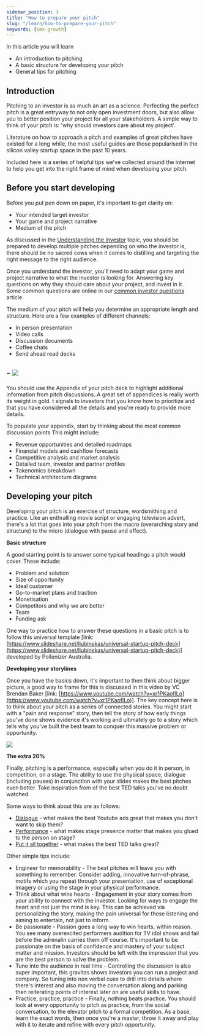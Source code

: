```yaml
---
sidebar_position: 3
title: "How to prepare your pitch"
slug: "/learn/how-to-prepare-your-pitch"
keywords: [imx-growth]
---
```


In this article you will learn

- An introduction to pitching
- A basic structure for developing your pitch
- General tips for pitching

## Introduction

Pitching to an investor is as much an art as a science. Perfecting the perfect pitch is a great entryway to not only open investment doors, but also allow you to better position your project for all your stakeholders. A simple way to think of your pitch is: 'why should investors care about my project'.

Literature on how to approach a pitch and examples of great pitches have existed for a long while, the most useful guides are those popularised in the silicon valley startup space in the past 10 years.

Included here is a series of helpful tips we've collected around the internet to help you get into the right frame of mind when developing your pitch.

## Before you start developing

Before you put pen down on paper, it's important to get clarity on:

- Your intended target investor
- Your game and project narrative
- Medium of the pitch

As discussed in the [Understanding the Investor](https://docs.google.com/document/d/1mHQ14sunyDXlMKtrpvSwmFZrK9nNdh5zsB_1w10Tujs/edit#) topic, you should be prepared to develop multiple pitches depending on who the investor is, there should be no sacred cows when it comes to distilling and targeting the right message to the right audience.

Once you understand the investor, you'll need to adapt your game and project narrative to what the investor is looking for. Answering key questions on why they should care about your project, and invest in it. Some common questions are online in our [common investor questions](https://docs.google.com/document/d/16UuXdEN18yl4RDbvUcPL7M9wZRDYXUcW39xbu5-Vnw0/edit) article.

The medium of your pitch will help you determine an appropriate length and structure. Here are a few examples of different channels:

- In person presentation
- Video calls
- Discussion documents
- Coffee chats
- Send ahead read decks

## - **![](https://lh3.googleusercontent.com/bzo5EZZZhGWMcZylOX-3Ho4uVLAZuDmfYB1oiliZXdHK8HmHXKIlq0sbtjVsnNr1opIiYiJVC2jtr7UJhlpPpuoxYT9vVfPU8XcZvP7DGOgYyWBEOIYfTZUVgPkzq6n8pV5UPjDqPH8i0f8UJaC0eiWQxDfaR7V56WZWViE-ZoMYwSJRJ8JEgv8Nj48vPw)**


You should use the Appendix of your pitch deck to highlight additional information from pitch discussions..A great set of appendices is really worth its weight in gold. t signals to investors that you know how to prioritize and that you have considered all the details and you're ready to provide more details.

To populate your appendix, start by thinking about the most common discussion points This might include:

- Revenue opportunities and detailed roadmaps
- Financial models and cashflow forecasts
- Competitive analysis and market analysis
- Detailed team, investor and partner profiles
- Tokenomics breakdown
- Technical architecture diagrams

## Developing your pitch

Developing your pitch is an exercise of structure, wordsmithing and practice. Like an enthralling movie script or engaging television advert, there's a lot that goes into your pitch from the macro (overarching story and structure) to the micro (dialogue with pause and effect).

**Basic structure**

A good starting point is to answer some typical headings a pitch would cover. These include:

- Problem and solution
- Size of opportunity
- Ideal customer
- Go-to-market plans and traction
- Monetisation
- Competitors and why we are better
- Team
- Funding ask

One way to practice how to answer these questions in a basic pitch is to follow this universal template [link: [https://www.slideshare.net/liubinskas/universal-startup-pitch-deck](https://www.slideshare.net/liubinskas/universal-startup-pitch-deck)] developed by Pollenizer Australia.

**Developing your storylines**

Once you have the basics down, it's important to then think about bigger picture, a good way to frame for this is discussed in this video by VC Brendan Baker [link: [https://www.youtube.com/watch?v=xr1PKaoflLo](https://www.youtube.com/watch?v=xr1PKaoflLo)]. The key concept here is to think about your pitch as a series of connected stories. You might start with a "pain and response" story, then tell the story of how early things you've done shows evidence it's working and ultimately go to a story which tells why you've built the best team to conquer this massive problem or opportunity.

![](https://lh6.googleusercontent.com/3a6rXr0W0RBRG89pG7h_8F1ECkbpza-FUiIWjmAfuQeHpQWd7CNIgSR1PZcvgwPAgzZ9-aJYjWw5TJAiz6651yehQc6UxzKsxwAXxXCPLQzq7opz1ry-Ro2UWJ9Z8c2UuyI8u0TLqNoD1IEx8qRHcJFoPmT1xo-iiUVLjgpuvQ2ZfvvOpDHO2v73_c-0UA)


**The extra 20%**

Finally, pitching is a performance, especially when you do it in person, in competition, on a stage. The ability to use the physical space, dialogue (including pauses) in conjunction with your slides makes the best pitches even better. Take inspiration from of the best TED talks you've no doubt watched.

Some ways to think about this are as follows:

- [Dialogue](https://www.youtube.com/watch?v=oFfHXJ8fAwg) - what makes the best Youtube ads great that makes you don't want to skip them? 
- [Performance](https://www.youtube.com/watch?v=XGirACdmiLM) - what makes stage presence matter that makes you glued to the person on stage? 
- [Put it all together](https://www.youtube.com/watch?v=-FOCpMAww28) - what makes the best TED talks great? 

Other simple tips include:

- Engineer for memorability - The best pitches will leave you with something to remember. Consider adding, innovative turn-of-phrase, motifs which you repeat through your presentation, use of exceptional imagery or using the stage in your physical performance.
- Think about what wins hearts - Engagement in your story comes from your ability to connect with the investor. Looking for ways to engage the heart and not just the mind is key. This can be achieved via personalizing the story, making the pain universal for those listening and aiming to entertain, not just to inform.
- Be passionate - Passion goes a long way to win hearts, within reason. You see many overexcited performers audition for TV idol shows and fail before the adrenalin carries them off course. It's important to be passionate on the basis of confidence and mastery of your subject matter and mission. Investors should be left with the impression that you are the best person to solve the problem.
- Tune into the audience in real time - Controlling the discussion is also super important, this gravitas shows investors you can run a project and company. So tuning into non verbal cues to drill into details where there's interest and also moving the conversation along and parking then reiterating points of interest later on are useful skills to have.
- Practice, practice, practice - Finally, nothing beats practice. You should look at every opportunity to pitch as practice, from the social conversation, to the elevator pitch to a formal competition. As a base, learn the exact words, then once you're a master, throw it away and play with it to iterate and refine with every pitch opportunity.